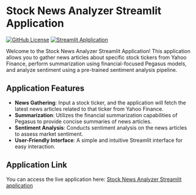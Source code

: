 # Stock News Analyzer Streamlit Application

[![GitHub License](https://img.shields.io/github/license/jasmeetsingh-028/Stock-News-Analysis)](https://github.com/jasmeetsingh-028/Stock-News-Analysis/blob/main/LICENSE)
[![Streamlit Aplplication](https://img.shields.io/badge/Application-Stock%20News%20Analyzer-blue?style=flat&logo=streamlit&logoColor=white)](https://jasmeetsingh-028-stock-news-analy-streamplit-application-yxxzvw.streamlit.app/)


Welcome to the Stock News Analyzer Streamlit Application! This application allows you to gather news articles about specific stock tickers from Yahoo Finance, perform summarization using financial-focused Pegasus models, and analyze sentiment using a pre-trained sentiment analysis pipeline.

## Application Features

- **News Gathering**: Input a stock ticker, and the application will fetch the latest news articles related to that ticker from Yahoo Finance.
- **Summarization**: Utilizes the financial summarization capabilities of Pegasus to provide concise summaries of news articles.
- **Sentiment Analysis**: Conducts sentiment analysis on the news articles to assess market sentiment.
- **User-Friendly Interface**: A simple and intuitive Streamlit interface for easy interaction.

## Application Link

You can access the live application here: [Stock News Analyzer Streamlit application](https://jasmeetsingh-028-stock-news-analy-streamplit-application-yxxzvw.streamlit.app/)
